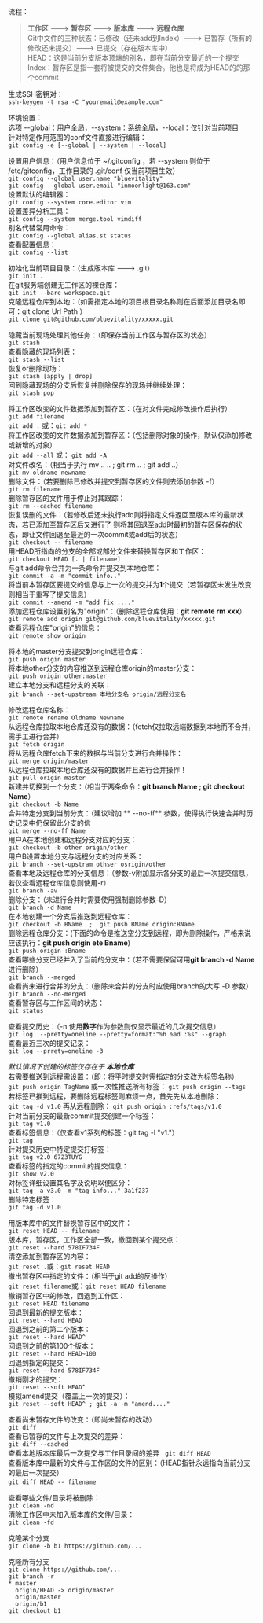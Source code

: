 ﻿流程：
> **工作区** ---> **暂存区** ---> **版本库** ---> **远程仓库**  
> Git中文件的三种状态：已修改（还未add到Index）---> 已暂存（所有的修改还未提交）---> 已提交（存在版本库中）  
> HEAD：这是当前分支版本顶端的别名，即在当前分支最近的一个提交  
> Index：暂存区是指一套将被提交的文件集合。他也是将成为HEAD的的那个commit  

   
生成SSH密钥对：   
`ssh-keygen -t rsa -C "youremail@example.com"`   
   
环境设置：    
选项 --global：用户全局，--system：系统全局，--local：仅针对当前项目   
针对特定作用范围的conf文件直接进行编辑：   
`git config -e [--global | --system | --local]`   
   
设置用户信息：（用户信息位于 ~/.gitconfig ，若 --system 则位于 /etc/gitconfig，工作目录的 .git/conf 仅当前项目生效）  
`git config --global user.name "bluevitality"`  
`git config --global user.email "inmoonlight@163.com"`  
设置默认的编辑器：  
`git config --system core.editor vim`  
设置差异分析工具：  
`git config --system merge.tool vimdiff`  
别名代替常用命令：  
`git config --global alias.st status`  
查看配置信息：  
`git config --list`  
  
初始化当前项目目录：（生成版本库 ---> .git）  
`git init .`  
在git服务端创建无工作区的裸仓库：  
`git init --bare workspace.git`  
克隆远程仓库到本地：（如需指定本地的项目根目录名称则在后面添加目录名即可：git clone Url Path ）  
`git clone git@github.com/bluevitality/xxxxx.git`  

隐藏当前现场处理其他任务：（即保存当前工作区与暂存区的状态）  
`git stash`  
查看隐藏的现场列表：  
`git stash --list`  
恢复or删除现场：  
`git stash [apply | drop]`  
回到隐藏现场的分支后恢复并删除保存的现场并继续处理：  
`git stash pop`  
  
将工作区改变的文件数据添加到暂存区：（在对文件完成修改操作后执行）  
`git add filename`  
`git add .` 或：`git add *`   
将工作区改变的文件数据添加到暂存区：（包括删除对象的操作，默认仅添加修改或新增的对象）  
`git add --all` 或： `git add -A`   
对文件改名：（相当于执行 mv .. .. ; git rm .. ; git add ..）  
`git mv oldname newname`  
删除文件：（若要删除已修改并提交到暂存区的文件则去添加参数 -f）  
`git rm filename`  
删除暂存区的文件用于停止对其跟踪：  
`git rm --cached filename`  
恢复误删的文件：（若修改后还未执行add则将指定文件返回至版本库的最新状态，若已添加至暂存区后又进行了   则将其回退至add时最初的暂存区保存的状态，即让文件回退至最近的一次commit或add后的状态）  
`git checkout -- filename`  
用HEAD所指向的分支的全部或部分文件来替换暂存区和工作区：  
`git checkout HEAD [. | filename]`  
与git add命令合并为一条命令并提交到本地仓库：    
`git commit -a -m "commit info.."`    
将当前本暂存区要提交的信息与上一次的提交并为**1**个提交（若暂存区未发生改变则相当于重写了提交信息）     
`git commit --amend -m "add fix ...."`    
添加远程仓库设置别名为"origin"：（删除远程仓库使用：**git remote rm xxx**）    
`git remote add origin git@github.com/bluevitality/xxxxx.git`  
查看远程仓库"origin"的信息：    
`git remote show origin`  

将本地的master分支提交到origin远程仓库：  
`git push origin master`  
将本地other分支的内容推送到远程仓库origin的master分支：  
`git push origin other:master`  
建立本地分支和远程分支的关联：  
`git branch --set-upstream 本地分支名 origin/远程分支名`  

修改远程仓库名称：  
`git remote rename Oldname Newname`  
从远程仓库拉取本地仓库还没有的数据：（fetch仅拉取远端数据到本地而不合并，需手工进行合并）  
`git fetch origin`  
将从远程仓库fetch下来的数据与当前分支进行合并操作：  
`git merge origin/master`  
从远程仓库拉取本地仓库还没有的数据并且进行合并操作！  
`git pull origin master`  
新建并切换到一个分支：（相当于两条命令：**git branch Name ; git checkout Name**）  
`git checkout -b Name`   
合并特定分支到当前分支：（建议增加 ** --no-ff** 参数，使得执行快速合并时历史记录中仍保留此分支的信   
`git merge --no-ff Name`  
用户A在本地创建和远程分支对应的分支：  
`git checkout -b other origin/other`  
用户B设置本地分支与远程分支的对应关系：  
`git branch --set-upstram othser osrigin/other`  
查看本地及远程仓库的分支信息：（参数-v附加显示各分支的最后一次提交信息，若仅查看远程仓库信息则使用-r）  
`git branch -av`      
删除分支：（未进行合并时需要使用强制删除参数-D）  
`git branch -d Name`  
在本地创建一个分支后推送到远程仓库：  
`git checkout -b BName  ;  git push BName origin:BName`  
删除远程仓库分支：(下面的命令是推送空分支到远程，即为删除操作，严格来说应该执行：**git push origin    ete   Bname**)     
`git push origin :Bname`     
查看哪些分支已经并入了当前的分支中：（若不需要保留可用**git branch -d Name**进行删除）     
`git branch --merged`     
查看尚未进行合并的分支：（删除未合并的分支时应使用branch的大写 -D 参数）     
`git branch --no-merged`     
查看暂存区与工作区间的状态：     
`git status`     
   
查看提交历史：（-n 使用**数字**作为参数则仅显示最近的几次提交信息）     
`git log  --pretty=oneline --pretty=format:"%h %ad :%s" --graph`     
查看最近三次的提交记录：   
`git log --prrety=oneline -3`   
   
*默认情况下创建的标签仅存在于 **本地仓库***     
若需要推送到远程需设置：（即：将平时提交时需指定的分支改为标签名称）     
`git push origin TagName` 或一次性推送所有标签： `git push origin --tags`     
若标签已推到远程，要删除远程标签则麻烦一点，首先先从本地删除：     
`git tag -d v1.0` 再从远程删除： `git push origin :refs/tags/v1.0`     
针对当前分支的最新commit提交创建一个标签：     
`git tag v1.0`     
查看标签信息：（仅查看v1系列的标签：git tag -l "v1."）     
`git tag`     
针对提交历史中特定提交打标签：     
`git tag v2.0 6723TUYG`     
查看标签的指定的commit的提交信息：     
`git show v2.0`     
对标签详细设置其名字及说明以便区分：     
`git tag -a v3.0 -m "tag info..." 3a1f237`     
删除特定标签：     
`git tag -d v1.0`    
   
用版本库中的文件替换暂存区中的文件：   
`git reset HEAD -- filename`   
版本库，暂存区，工作区全部一致，撤回到某个提交点：   
`git reset --hard 578IF734F`   
清空添加到暂存区的内容：   
`git reset .`或：`git reset HEAD`   
撤出暂存区中指定的文件：（相当于git add的反操作）   
`git reset filename`或：`git reset HEAD filename`   
撤销暂存区中的修改，回退到工作区：     
`git reset HEAD filename`   
回退到最新的提交版本：   
`git reset --hard HEAD`   
回退到之前的第二个版本：     
`git reset --hard HEAD^`   
回退到之前的第100个版本：   
`git reset --hard HEAD~100`   
回退到指定的提交：   
`git reset --hard 578IF734F`     
撤销刚才的提交：   
`git reset --soft HEAD^`   
模拟amend提交（覆盖上一次的提交）：   
`git reset --soft HEAD^ ; git -a -m "amend...."`   
      
查看尚未暂存文件的改变：（即尚未暂存的改动）     
`git diff`     
查看已暂存的文件与上次提交的差异：     
`git diff --cached`   
查看本地版本库最后一次提交与工作目录间的差异  
`git diff HEAD`  
查看版本库中最新的文件与工作区的文件的区别：（HEAD指针永远指向当前分支的最后一次提交）     
`git diff HEAD -- filename`  


查看哪些文件/目录将被删除：   
`git clean -nd`   
清除工作区中未加入版本库的文件/目录：   
`git clean -fd`   

克隆某个分支  
`git clone -b b1 https://github.com/...`  

克隆所有分支  
`git clone https://github.com/...`  
`git branch -r`  
`* master`  
`  origin/HEAD -> origin/master`  
`  origin/master`  
`  origin/b1`  
`git checkout b1`  
   
